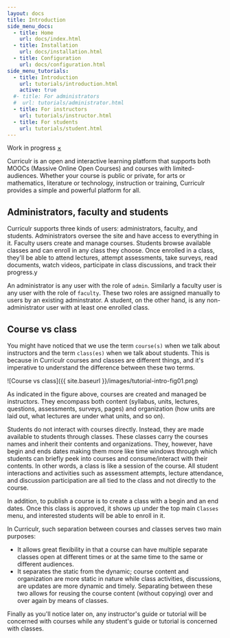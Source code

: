 ```yaml
---
layout: docs
title: Introduction
side_menu_docs:
  - title: Home
    url: docs/index.html
  - title: Installation
    url: docs/installation.html
  - title: Configuration
    url: docs/configuration.html
side_menu_tutorials:
  - title: Introduction
    url: tutorials/introduction.html
    active: true
  #- title: For administrators
  #  url: tutorials/administrator.html
  - title: For instructors
    url: tutorials/instructor.html
  - title: For students
    url: tutorials/student.html
---
```


<div data-alert class="alert-box warning radius">
  Work in progress
  <a href="#" class="close">&times;</a>
</div>

Curriculr is an open and interactive learning platform that supports both MOOCs (Massive Online Open Courses) and courses with limited-audiences. Whether your course is public or private, for arts or mathematics, literature or technology, instruction or training, Curriculr provides a simple and powerful platform for all.

## Administrators, faculty and students
Curriculr supports three kinds of users: administrators, faculty, and students. Administrators oversee the site and have access to everything in it. Faculty users create and manage courses. Students browse available classes and can enroll in any class they choose. Once enrolled in a class, they'll be able to attend lectures, attempt assessments, take surveys, read documents, watch videos, participate in class discussions, and track their progress.y

An administrator is any user with the role of `admin`. Similarly a faculty user is any user with the role of `faculty`. These two roles are assigned manually to users by an existing adminstrator. A student, on the other hand, is any non-administrator user with at least one enrolled class.

## Course vs class
You might have noticed that we use the term `course(s)` when we talk about instructors and the term `class(es)` when we talk about students. This is because in Curriculr courses and classes are different things, and it's imperative to understand
the difference between these two terms.

![Course vs class]({{ site.baseurl }}/images/tutorial-intro-fig01.png)

As indicated in the figure above, courses are created and managed be instructors. They encompass both content (syllabus, units, lectures, questions, assessments, surveys, pages) and organization (how units are laid out, what lectures are under what units, and so on).

Students do not interact with courses directly. Instead, they are made available to students through classes. These classes carry the courses names and inherit their contents and organizations. They, however, have begin and ends dates making them more like time windows through which students can briefly peek into courses and consume/interact with their contents. In other words, a class is like a session of the course. All student interactions and activities such as assessment attempts, lecture attendance, and discussion participation are all tied to the class and not directly to the course.

In addition, to publish a course is to create a class with a begin and an end dates. Once this class is approved, it shows up under the top main `Classes` menu, and interested students will be able to enroll in it. 

In Curriculr, such separation between courses and classes serves two main purposes:

- It allows great flexibility in that a course can have multiple separate classes open at different times or at the same time to the same or different audiences.
- It separates the static from the dynamic; course content and organization are more static in nature while class activities, discussions, are updates are more dynamic and timely. Separating between these two allows for reusing the course content (without copying) over and over again by means of classes.

Finally as you'll notice later on, any instructor's guide or tutorial will be concerned with courses while any student's guide or tutorial is concerned with classes.
